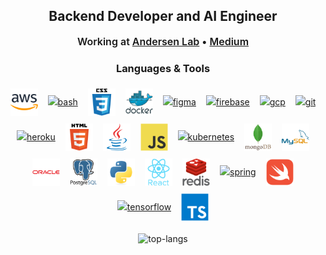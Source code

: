 <h2 align="center">Backend Developer and AI Engineer</h2>

<p align="center" style="font-size:16px;font-weight:600;margin-top:4px;margin-bottom:12px;">
  Working at <a href="http://andersenlab.com">Andersen Lab</a> • <a href="https://medium.com/@matlabb">Medium</a>
</p> 

<h3 align="center">Languages &amp; Tools</h3>

<div align="center" style="max-width:900px;">
  <p align="center" style="line-height:1.6;">
    <a href="https://aws.amazon.com" target="_blank" rel="noreferrer"><img src="https://raw.githubusercontent.com/devicons/devicon/master/icons/amazonwebservices/amazonwebservices-original-wordmark.svg" alt="aws" width="44" height="44" style="margin:6px;vertical-align:middle"/></a>
    <a href="https://www.gnu.org/software/bash/" target="_blank" rel="noreferrer"><img src="https://www.vectorlogo.zone/logos/gnu_bash/gnu_bash-icon.svg" alt="bash" width="44" height="44" style="margin:6px;vertical-align:middle"/></a>
    <a href="https://www.w3schools.com/css/" target="_blank" rel="noreferrer"><img src="https://raw.githubusercontent.com/devicons/devicon/master/icons/css3/css3-original-wordmark.svg" alt="css3" width="44" height="44" style="margin:6px;vertical-align:middle"/></a>
    <a href="https://www.docker.com/" target="_blank" rel="noreferrer"><img src="https://raw.githubusercontent.com/devicons/devicon/master/icons/docker/docker-original-wordmark.svg" alt="docker" width="44" height="44" style="margin:6px;vertical-align:middle"/></a>
    <a href="https://www.figma.com/" target="_blank" rel="noreferrer"><img src="https://www.vectorlogo.zone/logos/figma/figma-icon.svg" alt="figma" width="44" height="44" style="margin:6px;vertical-align:middle"/></a>
    <a href="https://firebase.google.com/" target="_blank" rel="noreferrer"><img src="https://www.vectorlogo.zone/logos/firebase/firebase-icon.svg" alt="firebase" width="44" height="44" style="margin:6px;vertical-align:middle"/></a>
    <a href="https://cloud.google.com" target="_blank" rel="noreferrer"><img src="https://www.vectorlogo.zone/logos/google_cloud/google_cloud-icon.svg" alt="gcp" width="44" height="44" style="margin:6px;vertical-align:middle"/></a>
    <a href="https://git-scm.com/" target="_blank" rel="noreferrer"><img src="https://www.vectorlogo.zone/logos/git-scm/git-scm-icon.svg" alt="git" width="44" height="44" style="margin:6px;vertical-align:middle"/></a>
    <a href="https://heroku.com" target="_blank" rel="noreferrer"><img src="https://www.vectorlogo.zone/logos/heroku/heroku-icon.svg" alt="heroku" width="44" height="44" style="margin:6px;vertical-align:middle"/></a>
    <a href="https://www.w3.org/html/" target="_blank" rel="noreferrer"><img src="https://raw.githubusercontent.com/devicons/devicon/master/icons/html5/html5-original-wordmark.svg" alt="html5" width="44" height="44" style="margin:6px;vertical-align:middle"/></a>
    <a href="https://www.java.com" target="_blank" rel="noreferrer"><img src="https://raw.githubusercontent.com/devicons/devicon/master/icons/java/java-original.svg" alt="java" width="44" height="44" style="margin:6px;vertical-align:middle"/></a>
    <a href="https://developer.mozilla.org/en-US/docs/Web/JavaScript" target="_blank" rel="noreferrer"><img src="https://raw.githubusercontent.com/devicons/devicon/master/icons/javascript/javascript-original.svg" alt="javascript" width="44" height="44" style="margin:6px;vertical-align:middle"/></a>
    <a href="https://kubernetes.io" target="_blank" rel="noreferrer"><img src="https://www.vectorlogo.zone/logos/kubernetes/kubernetes-icon.svg" alt="kubernetes" width="44" height="44" style="margin:6px;vertical-align:middle"/></a>
    <a href="https://www.mongodb.com/" target="_blank" rel="noreferrer"><img src="https://raw.githubusercontent.com/devicons/devicon/master/icons/mongodb/mongodb-original-wordmark.svg" alt="mongodb" width="44" height="44" style="margin:6px;vertical-align:middle"/></a>
    <a href="https://www.mysql.com/" target="_blank" rel="noreferrer"><img src="https://raw.githubusercontent.com/devicons/devicon/master/icons/mysql/mysql-original-wordmark.svg" alt="mysql" width="44" height="44" style="margin:6px;vertical-align:middle"/></a>
    <a href="https://www.oracle.com/" target="_blank" rel="noreferrer"><img src="https://raw.githubusercontent.com/devicons/devicon/master/icons/oracle/oracle-original.svg" alt="oracle" width="44" height="44" style="margin:6px;vertical-align:middle"/></a>
    <a href="https://www.postgresql.org" target="_blank" rel="noreferrer"><img src="https://raw.githubusercontent.com/devicons/devicon/master/icons/postgresql/postgresql-original-wordmark.svg" alt="postgresql" width="44" height="44" style="margin:6px;vertical-align:middle"/></a>
    <a href="https://www.python.org" target="_blank" rel="noreferrer"><img src="https://raw.githubusercontent.com/devicons/devicon/master/icons/python/python-original.svg" alt="python" width="44" height="44" style="margin:6px;vertical-align:middle"/></a>
    <a href="https://reactjs.org/" target="_blank" rel="noreferrer"><img src="https://raw.githubusercontent.com/devicons/devicon/master/icons/react/react-original-wordmark.svg" alt="react" width="44" height="44" style="margin:6px;vertical-align:middle"/></a>
    <a href="https://redis.io" target="_blank" rel="noreferrer"><img src="https://raw.githubusercontent.com/devicons/devicon/master/icons/redis/redis-original-wordmark.svg" alt="redis" width="44" height="44" style="margin:6px;vertical-align:middle"/></a>
    <a href="https://spring.io/" target="_blank" rel="noreferrer"><img src="https://www.vectorlogo.zone/logos/springio/springio-icon.svg" alt="spring" width="44" height="44" style="margin:6px;vertical-align:middle"/></a>
    <a href="https://developer.apple.com/swift/" target="_blank" rel="noreferrer"><img src="https://raw.githubusercontent.com/devicons/devicon/master/icons/swift/swift-original.svg" alt="swift" width="44" height="44" style="margin:6px;vertical-align:middle"/></a>
    <a href="https://www.tensorflow.org" target="_blank" rel="noreferrer"><img src="https://www.vectorlogo.zone/logos/tensorflow/tensorflow-icon.svg" alt="tensorflow" width="44" height="44" style="margin:6px;vertical-align:middle"/></a>
    <a href="https://www.typescriptlang.org/" target="_blank" rel="noreferrer"><img src="https://raw.githubusercontent.com/devicons/devicon/master/icons/typescript/typescript-original.svg" alt="typescript" width="44" height="44" style="margin:6px;vertical-align:middle"/></a>
  </p>
</div>

<!-- compact top-langs (bars) with a lighter dark background for better visibility -->
<p align="center">
  <img src="https://github-readme-stats.vercel.app/api/top-langs?username=matlab28&layout=compact&langs_count=8&bg_color=211e2e&border_color=FFFFFF&title_color=FFFFFF&text_color=FFFFFF" alt="top-langs" />
</p>
